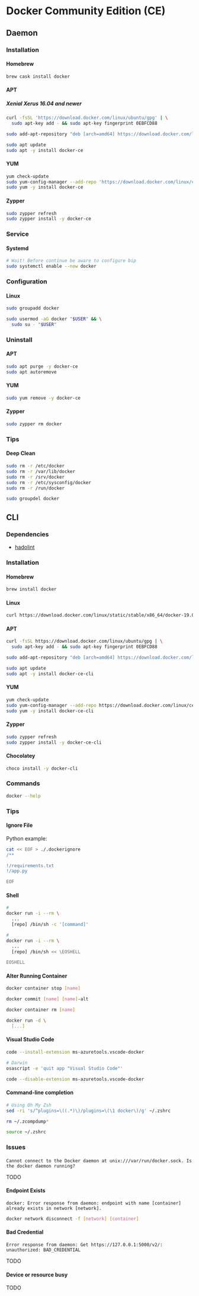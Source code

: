 # Docker Community Edition (CE)

## Daemon

### Installation

#### Homebrew

```sh
brew cask install docker
```

#### APT

##### Xenial Xerus 16.04 and newer

```sh
curl -fsSL 'https://download.docker.com/linux/ubuntu/gpg' | \
  sudo apt-key add - && sudo apt-key fingerprint 0EBFCD88

sudo add-apt-repository "deb [arch=amd64] https://download.docker.com/linux/ubuntu $(lsb_release -cs) stable"
```

```sh
sudo apt update
sudo apt -y install docker-ce
```

#### YUM

```sh
yum check-update
sudo yum-config-manager --add-repo 'https://download.docker.com/linux/centos/docker-ce.repo'
sudo yum -y install docker-ce
```

#### Zypper

```sh
sudo zypper refresh
sudo zypper install -y docker-ce
```

### Service

#### Systemd

```sh
# Wait! Before continue be aware to configure bip
sudo systemctl enable --now docker
```

### Configuration

#### Linux

```sh
sudo groupadd docker
```

```sh
sudo usermod -aG docker "$USER" && \
  sudo su - "$USER"
```

### Uninstall

#### APT

```sh
sudo apt purge -y docker-ce
sudo apt autoremove
```

#### YUM

```sh
sudo yum remove -y docker-ce
```

#### Zypper

```sh
sudo zypper rm docker
```

### Tips

#### Deep Clean

```sh
sudo rm -r /etc/docker
sudo rm -r /var/lib/docker
sudo rm -r /srv/docker
sudo rm -r /etc/sysconfig/docker
sudo rm -r /run/docker
```

```sh
sudo groupdel docker
```

## CLI

### Dependencies

- [hadolint](/hadolint.md)

### Installation

#### Homebrew

```sh
brew install docker
```

#### Linux

```sh
curl https://download.docker.com/linux/static/stable/x86_64/docker-19.03.1.tgz | tar -xzC /usr/local/bin --strip-components 1 docker/docker
```

#### APT

```sh
curl -fsSL https://download.docker.com/linux/ubuntu/gpg | \
  sudo apt-key add - && sudo apt-key fingerprint 0EBFCD88

sudo add-apt-repository "deb [arch=amd64] https://download.docker.com/linux/ubuntu $(lsb_release -cs) stable"
```

```sh
sudo apt update
sudo apt -y install docker-ce-cli
```

#### YUM

```sh
yum check-update
sudo yum-config-manager --add-repo https://download.docker.com/linux/centos/docker-ce.repo
sudo yum -y install docker-ce-cli
```

#### Zypper

```sh
sudo zypper refresh
sudo zypper install -y docker-ce-cli
```

#### Chocolatey

```sh
choco install -y docker-cli
```

### Commands

```sh
docker --help
```

### Tips

#### Ignore File

Python example:

```sh
cat << EOF > ./.dockerignore
/**

!/requirements.txt
!/app.py

EOF
```

#### Shell

```sh
#
docker run -i --rm \
  ...
  [repo] /bin/sh -c '[command]'

#
docker run -i --rm \
  ...
  [repo] /bin/sh << \EOSHELL

EOSHELL
```

#### Alter Running Container

```sh
docker container stop [name]

docker commit [name] [name]-alt

docker container rm [name]

docker run -d \
  [...]
```

#### Visual Studio Code

```sh
code --install-extension ms-azuretools.vscode-docker
```

```sh
# Darwin
osascript -e 'quit app "Visual Studio Code"'

code --disable-extension ms-azuretools.vscode-docker
```

#### Command-line completion

```sh
# Using Oh My Zsh
sed -ri 's/^plugins=\((.*)\)/plugins=\(\1 docker\)/g' ~/.zshrc

rm ~/.zcompdump*

source ~/.zshrc
```

### Issues

####

```log
Cannot connect to the Docker daemon at unix:///var/run/docker.sock. Is the docker daemon running?
```

TODO

#### Endpoint Exists

```log
docker: Error response from daemon: endpoint with name [container] already exists in network [network].
```

```sh
docker network disconnect -f [network] [container]
```

#### Bad Credential

```log
Error response from daemon: Get https://127.0.0.1:5000/v2/: unauthorized: BAD_CREDENTIAL
```

TODO

#### Device or resource busy

TODO

<!--
http://blog.jonathanargentiero.com/docker-sed-cannot-rename-etcsedl8ysxl-device-or-resource-busy/
-->
